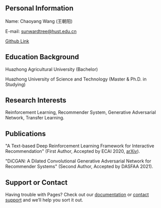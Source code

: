 ## Personal Information

Name: Chaoyang Wang (王朝阳)

E-mail: sunwardtree@hust.edu.cn

[Github Link](https://github.com/SunwardTree)

## Education Background
Huazhong Agricultural University (Bachelor)

Huazhong University of Science and Technology (Master & Ph.D. in Studying)

## Research Interests
Reinforcement Learning, Recommender System, Generative Adversarial Network, Transfer Learning.

## Publications
"A Text-based Deep Reinforcement Learning Framework for Interactive Recommendation" (First Author, Accepted by ECAI 2020, [arXiv](https://arxiv.org/abs/2004.06651)).

"DiCGAN: A Dilated Convolutional Generative Adversarial Network for Recommender Systems" (Second Author, Accepted by DASFAA 2021).

## Support or Contact

Having trouble with Pages? Check out our [documentation](https://help.github.com/categories/github-pages-basics/) or [contact support](https://github.com/contact) and we’ll help you sort it out.
